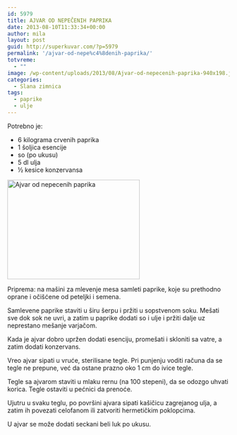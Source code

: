 ```yaml
---
id: 5979
title: AJVAR OD NEPEČENIH PAPRIKA
date: 2013-08-10T11:33:34+00:00
author: mila
layout: post
guid: http://superkuvar.com/?p=5979
permalink: '/ajvar-od-nepe%c4%8denih-paprika/'
totvreme:
  - ""
image: /wp-content/uploads/2013/08/Ajvar-od-nepecenih-paprika-940x198.jpg
categories:
  - Slana zimnica
tags:
  - paprike
  - ulje
---
```

Potrebno je:

  * 6 kilograma crvenih paprika
  * 1 šoljica esencije
  * so (po ukusu)
  * 5 dl ulja
  * ½ kesice konzervansa

[<img class="alignnone size-medium wp-image-5983" src="//superkuvar.com/wp-content/uploads/2013/08/Ajvar-od-nepecenih-paprika-300x225.jpg" alt="Ajvar od nepecenih paprika" width="300" height="225" />](//superkuvar.com/wp-content/uploads/2013/08/Ajvar-od-nepecenih-paprika.jpg)

Priprema: na mašini za mlevenje mesa samleti paprike, koje su prethodno oprane i očišćene od peteljki i semena.

Samlevene paprike staviti u širu šerpu i pržiti u sopstvenom soku. Mešati sve dok sok ne uvri, a zatim u paprike dodati so i ulje i pržiti dalje uz neprestano mešanje varjačom.

Kada je ajvar dobro upržen dodati esenciju, promešati i skloniti sa vatre, a zatim dodati konzervans.

Vreo ajvar sipati u vruće, sterilisane tegle. Pri punjenju voditi računa da se tegle ne prepune, već da ostane prazno oko 1 cm do ivice tegle.

Tegle sa ajvarom staviti u mlaku rernu (na 100 stepeni), da se odozgo uhvati korica. Tegle ostaviti u pećnici da prenoće.

Ujutru u svaku teglu, po površini ajvara sipati kašičicu zagrejanog ulja, a zatim ih povezati celofanom ili zatvoriti hermetičkim poklopcima.

U ajvar se može dodati seckani beli luk po ukusu.
